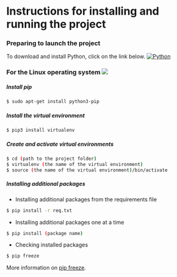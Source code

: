# Instructions for installing and running the project

### Preparing to launch the project
To download and install Python, click on the link below.
[![Python](https://www.python.org/static/img/python-logo.png)](https://www.python.org/)
### For the Linux operating system ![](https://encrypted-tbn0.gstatic.com/images?q=tbn:ANd9GcSG2Ae7OVqAojXjtotc7wJ5FMZPLvMg_botLD86URCZ48U3YTnCYA)
##### Install pip
```sh
$ sudo apt-get install python3-pip
```
##### Install the virtual environment
```sh
$ pip3 install virtualenv
```
##### Create and activate virtual environments
```sh
$ cd (path to the project folder)
$ virtualenv (the name of the virtual environment)
$ source (the name of the virtual environment)/bin/activate
```
##### Installing additional packages
 - Installing additional packages from the requirements file
```sh
$ pip install -r req.txt
```
 - Installing additional packages one at a time
```sh
$ pip install (package name)
```
 - Checking installed packages
```sh
$ pip freeze
```
More information on [pip freeze](https://pip.pypa.io/en/stable/reference/pip_freeze).
